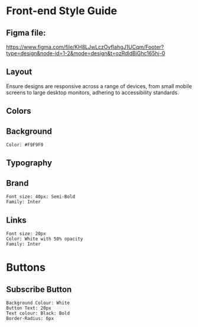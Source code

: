 # Front-end Style Guide

## Figma file:

https://www.figma.com/file/KH8LJwLczOvfIahgJ1UCqm/Footer?type=design&node-id=1-2&mode=design&t=ozRdldBiGhc165hj-0

## Layout

Ensure designs are responsive across a range of devices, from small mobile screens to large desktop monitors, adhering to accessibility standards.

## Colors

## Background

	Color: #F9F9F9

## Typography

## Brand

    Font size: 40px: Semi-Bold
    Family: Inter

## Links

	Font size: 20px
	Color: White with 50% opacity
	Family: Inter

# Buttons

## Subscribe Button

    Background Colour: White
    Button Text: 20px
    Text colour: Black: Bold
    Border-Radius: 6px
	
 

    
